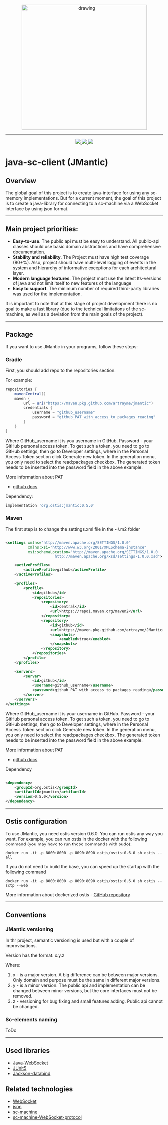 <p align="center">
  <img src="./docs/logo/project_logo.png" alt="drawing" width="400"/>
</p>

---

<p align="center">
  <a href="https://github.com/artrayme/JMantic/actions/workflows/ci-build.yml">
    <img src="https://github.com/artrayme/JMantic/actions/workflows/ci-build.yml/badge.svg"/>
  </a>
  <a href="https://sonarcloud.io/summary/new_code?id=artrayme_JMantic">
    <img src="https://sonarcloud.io/api/project_badges/measure?project=artrayme_JMantic&metric=alert_status"/>
  </a>
  <a href="https://sonarcloud.io/summary/new_code?id=artrayme_JMantic">
    <img src="https://sonarcloud.io/api/project_badges/measure?project=artrayme_JMantic&metric=coverage"/>
  </a>
</p>

# java-sc-client (JMantic)

## Overview
The global goal of this project is to create java-interface for using any sc-memory implementations.
But for a current moment,
the goal of this project is
to create a java-library for connecting to a sc-machine via a WebSocket interface by using json format.

****

## Main project priorities:

* **Easy-to-use**. The public api must be easy to understand. All public-api classes should use basic domain abstractions and have comprehensive documentation.
* **Stability and reliability**. The Project must have high test coverage (80+%). Also, project should have multi-level logging of events in the system and hierarchy of informative exceptions for each architectural layer.
* **Modern language features**. The project must use the latest lts-versions of java and not limit itself to new features of the language
* **Easy to support**. The minimum number of required third-party libraries was used for the implementation. 

It is important to note that at this stage of project development there is no goal to make a fast library (due to the technical limitations of the sc-machine, as well as a deviation from the main goals of the project).

****

## Package

If you want to use JMantic in your programs, follow these steps:

### Gradle

First, you should add repo to the repositories section.

For example:

```groovy
repositories {
    mavenCentral()
    maven {
        url = uri("https://maven.pkg.github.com/artrayme/jmantic")
        credentials {
            username = "github_username"
            password = "github_PAT_with_access_to_packages_reading"
        }
    }
}
```

Where GitHub_username it is you username in GitHub. Password - your GitHub personal access token. To get such a token,
you need to go to GitHub settings, then go to Developer settings, where in the Personal Access Token section click
Generate new token. In the generation menu, you only need to select the read:packages checkbox. The generated token
needs to be inserted into the password field in the above example.

More information about PAT

- [github docs](https://docs.github.com/en/authentication/keeping-your-account-and-data-secure/creating-a-personal-access-token)

Dependency:

```groovy
implementation 'org.ostis:jmantic:0.5.0'
```

### Maven

The first step is to change the settings.xml file in the ~/.m2 folder

```xml

<settings xmlns="http://maven.apache.org/SETTINGS/1.0.0"
          xmlns:xsi="http://www.w3.org/2001/XMLSchema-instance"
          xsi:schemaLocation="http://maven.apache.org/SETTINGS/1.0.0
                      http://maven.apache.org/xsd/settings-1.0.0.xsd">

    <activeProfiles>
        <activeProfile>github</activeProfile>
    </activeProfiles>

    <profiles>
        <profile>
            <id>github</id>
            <repositories>
                <repository>
                    <id>central</id>
                    <url>https://repo1.maven.org/maven2</url>
                </repository>
                <repository>
                    <id>github</id>
                    <url>https://maven.pkg.github.com/artrayme/JMantic</url>
                    <snapshots>
                        <enabled>true</enabled>
                    </snapshots>
                </repository>
            </repositories>
        </profile>
    </profiles>

    <servers>
        <server>
            <id>github</id>
            <username>github_username</username>
            <password>github_PAT_with_access_to_packages_reading</password>
        </server>
    </servers>
</settings>
```

Where GitHub_username it is your username in GitHub. Password - your GitHub personal access token. To get such a token,
you need to go to GitHub settings, then go to Developer settings, where in the Personal Access Token section click
Generate new token. In the generation menu, you only need to select the read:packages checkbox. The generated token
needs to be inserted into the password field in the above example.

More information about PAT

- [github docs](https://docs.github.com/en/authentication/keeping-your-account-and-data-secure/creating-a-personal-access-token)

Dependency

```xml

<dependency>
    <groupId>org.ostis</groupId>
    <artifactId>jmantic</artifactId>
    <version>0.5.0</version>
</dependency>
```

****

## Ostis configuration

To use JMantic, you need ostis version 0.6.0. You can run ostis any way you want. For example, you can run ostis in the
docker with the following command (you may have to run these commands with sudo):

```shell
docker run -it -p 8000:8000 -p 8090:8090 ostis/ostis:0.6.0 sh ostis --all
```

If you do not need to build the base, you can speed up the startup with the following command

```shell
docker run -it -p 8000:8000 -p 8090:8090 ostis/ostis:0.6.0 sh ostis --sctp --web
```


More information about dockerized ostis - [GitHub repository](https://github.com/ostis-apps/dockerized-ostis)

****

## Conventions 

### JMantic versioning 
In thr project, semantic versioning is used but with a couple of improvisations.

Version has the format: x.y.z 

Where:
1) x - is a major version. A big difference can be between major versions. Only domain and purpose must be the same in different major versions. 
2) y - is a minor version. The public api and implementation can be changed between minor versions, but the core interfaces must not be removed.
3) z - versioning for bug fixing and small features adding. Public api cannot be changed. 

### Sc-elements naming 

ToDo

****

## Used libraries

* [Java-WebSocket](https://github.com/TooTallNate/Java-WebSocket)
* [JUnit5](https://github.com/junit-team/junit5)
* [Jackson-databind](https://github.com/FasterXML/jackson-databind)

## Related technologies

* [WebSocket](https://sookocheff.com/post/networking/how-do-websockets-work/)
* [json](https://www.w3schools.com/whatis/whatis_json.asp)
* [sc-machine](http://ostis-dev.github.io/sc-machine/)
* [sc-machine-WebSocket-protocol](http://ostis-dev.github.io/sc-machine/http/websocket/)
